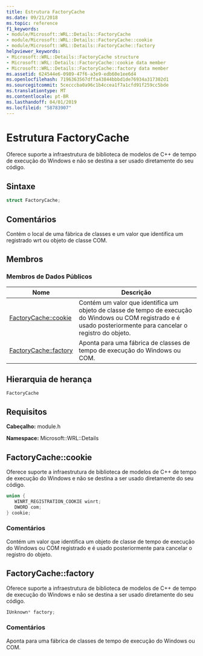 ```yaml
---
title: Estrutura FactoryCache
ms.date: 09/21/2018
ms.topic: reference
f1_keywords:
- module/Microsoft::WRL::Details::FactoryCache
- module/Microsoft::WRL::Details::FactoryCache::cookie
- module/Microsoft::WRL::Details::FactoryCache::factory
helpviewer_keywords:
- Microsoft::WRL::Details::FactoryCache structure
- Microsoft::WRL::Details::FactoryCache::cookie data member
- Microsoft::WRL::Details::FactoryCache::factory data member
ms.assetid: 624544e6-0989-47f6-a3e9-edb60e1ee6d4
ms.openlocfilehash: 7196363567dffa43844bbbd1de76934a317302d1
ms.sourcegitcommit: 5cecccba0a96c1b4ccea1f7a1cfd91f259cc5bde
ms.translationtype: MT
ms.contentlocale: pt-BR
ms.lasthandoff: 04/01/2019
ms.locfileid: "58783907"
---
```

# <a name="factorycache-structure"></a>Estrutura FactoryCache

Oferece suporte a infraestrutura de biblioteca de modelos de C++ de tempo de execução do Windows e não se destina a ser usado diretamente do seu código.

## <a name="syntax"></a>Sintaxe

```cpp
struct FactoryCache;
```

## <a name="remarks"></a>Comentários

Contém o local de uma fábrica de classes e um valor que identifica um registrado wrt ou objeto de classe COM.

## <a name="members"></a>Membros

### <a name="public-data-members"></a>Membros de Dados Públicos

Nome                              | Descrição
--------------------------------- | ------------------------------------------------------------------------------------------------------------------------------
[FactoryCache::cookie](#cookie)   | Contém um valor que identifica um objeto de classe de tempo de execução do Windows ou COM registrado e é usado posteriormente para cancelar o registro do objeto.
[FactoryCache::factory](#factory) | Aponta para uma fábrica de classes de tempo de execução do Windows ou COM.

## <a name="inheritance-hierarchy"></a>Hierarquia de herança

`FactoryCache`

## <a name="requirements"></a>Requisitos

**Cabeçalho:** module.h

**Namespace:** Microsoft::WRL::Details

## <a name="cookie"></a>FactoryCache::cookie

Oferece suporte a infraestrutura de biblioteca de modelos de C++ de tempo de execução do Windows e não se destina a ser usado diretamente do seu código.

```cpp
union {
   WINRT_REGISTRATION_COOKIE winrt;
   DWORD com;
} cookie;
```

### <a name="remarks"></a>Comentários

Contém um valor que identifica um objeto de classe de tempo de execução do Windows ou COM registrado e é usado posteriormente para cancelar o registro do objeto.

## <a name="factory"></a>FactoryCache::factory

Oferece suporte a infraestrutura de biblioteca de modelos de C++ de tempo de execução do Windows e não se destina a ser usado diretamente do seu código.

```cpp
IUnknown* factory;
```

### <a name="remarks"></a>Comentários

Aponta para uma fábrica de classes de tempo de execução do Windows ou COM.
